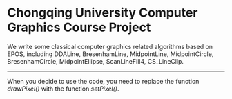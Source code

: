 # Chongqing University Computer Graphics Course Project
We write some classical computer graphics related algorithms based on EPOS, including DDALine, BresenhamLine, MidpointLine, MidpointCircle, BresenhamCircle, MidpointEllipse, ScanLineFill4, CS_LineClip.

---
When you decide to use the code, you need to replace the function *drawPixel()* with the function *setPixel()*.
